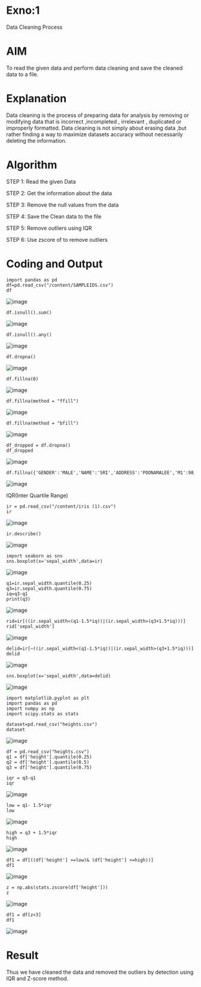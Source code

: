 # Exno:1
Data Cleaning Process

# AIM
To read the given data and perform data cleaning and save the cleaned data to a file.

# Explanation
Data cleaning is the process of preparing data for analysis by removing or modifying data that is incorrect ,incompleted , irrelevant , duplicated or improperly formatted. Data cleaning is not simply about erasing data ,but rather finding a way to maximize datasets accuracy without necessarily deleting the information.

# Algorithm
STEP 1: Read the given Data

STEP 2: Get the information about the data

STEP 3: Remove the null values from the data

STEP 4: Save the Clean data to the file

STEP 5: Remove outliers using IQR

STEP 6: Use zscore of to remove outliers

# Coding and Output
```
import pandas as pd
df=pd.read_csv("/content/SAMPLEIDS.csv")
df
```

![image](https://github.com/user-attachments/assets/5f71fb9b-4c91-4016-a46f-da7bc2afd12f)

```
df.isnull().sum()
```

![image](https://github.com/user-attachments/assets/8f76292c-6f0c-43e6-8357-52b518afd56f)

```
df.isnull().any()
```

![image](https://github.com/user-attachments/assets/b8cb672e-b1c1-4f90-9d31-8da672cbbcfc)

```
df.dropna()
```

![image](https://github.com/user-attachments/assets/6011f4f6-5125-4736-a685-69a5578986ed)

```
df.fillna(0)
```

![image](https://github.com/user-attachments/assets/4f8c8c24-2f5d-48ca-875f-83ae3c85b8fb)

```
df.fillna(method = "ffill")
```

![image](https://github.com/user-attachments/assets/36a231c7-0453-4d72-9e8e-b84f7230ec66)

```
df.fillna(method = "bfill")
```

![image](https://github.com/user-attachments/assets/6a9a986c-8d8c-4442-8952-8a93cfc1181f)

```
df_dropped = df.dropna()
df_dropped
```

![image](https://github.com/user-attachments/assets/e38b407c-1d3b-485e-b083-6f89d5fd70df)

```
df.fillna({'GENDER':'MALE','NAME':'SRI','ADDRESS':'POONAMALEE','M1':98,'M2':87,'M3':76,'M4':92,'TOTAL':305,'AVG':89.999999})
```

![image](https://github.com/user-attachments/assets/0bb19a32-5f87-4788-b039-1f43c65245f0)

IQR(Inter Quartile Range)

```
ir = pd.read_csv("/content/iris (1).csv")
ir
```

![image](https://github.com/user-attachments/assets/9b492901-1fc5-4bbf-aa0c-44b793c95cc9)

```
ir.describe()
```

![image](https://github.com/user-attachments/assets/7ba73def-381e-4e2c-9971-4030e69ea5f9)

```
import seaborn as sns
sns.boxplot(x='sepal_width',data=ir)
```

![image](https://github.com/user-attachments/assets/2d4688db-5512-4f96-be68-4e0daa62ae3f)

```
q1=ir.sepal_width.quantile(0.25)
q3=ir.sepal_width.quantile(0.75)
iq=q3-q1
print(q3)
```

![image](https://github.com/user-attachments/assets/8c733cd9-3ea6-4123-90f7-c11274e3ad6e)

```
rid=ir[((ir.sepal_width<(q1-1.5*iq))|(ir.sepal_width>(q3+1.5*iq)))]
rid['sepal_width']
```

![image](https://github.com/user-attachments/assets/d98011b5-f4bc-45f3-a5cb-17b29a0b489c)

```
delid=ir[~((ir.sepal_width<(q1-1.5*iq))|(ir.sepal_width>(q3+1.5*iq)))]
delid
```

![image](https://github.com/user-attachments/assets/d077bce2-8c0a-4079-bb0c-c48989cd1046)

```
sns.boxplot(x='sepal_width',data=delid)
```

![image](https://github.com/user-attachments/assets/36ca38ae-e1b3-43f6-bbfe-782b85e2fbcf)

```
import matplotlib.pyplot as plt
import pandas as pd
import numpy as np
import scipy.stats as stats
```

```
dataset=pd.read_csv("heights.csv")
dataset
```

![image](https://github.com/user-attachments/assets/08185fcd-afd5-4bee-b6dc-48b2fd03dda3)

```
df = pd.read_csv("heights.csv")
q1 = df['height'].quantile(0.25)
q2 = df['height'].quantile(0.5)
q3 = df['height'].quantile(0.75)
```

```
iqr = q3-q1
iqr
```

![image](https://github.com/user-attachments/assets/80c5783e-2c09-4dea-9b8b-bef10296ad36)

```
low = q1- 1.5*iqr
low
```

![image](https://github.com/user-attachments/assets/e8f20d69-a9a2-4f6b-b6a0-b0805ce448f1)

```
high = q3 + 1.5*iqr
high
```

![image](https://github.com/user-attachments/assets/91c10463-9a5b-4cbf-95f1-44d00561c061)

```
df1 = df[((df['height'] >=low)& (df['height'] <=high))]
df1
```

![image](https://github.com/user-attachments/assets/18e8a851-8596-4c27-91f0-7c83beb50f6e)

```
z = np.abs(stats.zscore(df['height']))
z
```

![image](https://github.com/user-attachments/assets/54ba5ace-d11f-49bc-b0de-2495cd2def47)

```
df1 = df[z<3]
df1
```

![image](https://github.com/user-attachments/assets/f939862d-814d-4942-aa9e-97d60ffe4517)


# Result

Thus we have cleaned the data and removed the outliers by detection using IQR and Z-score method.
